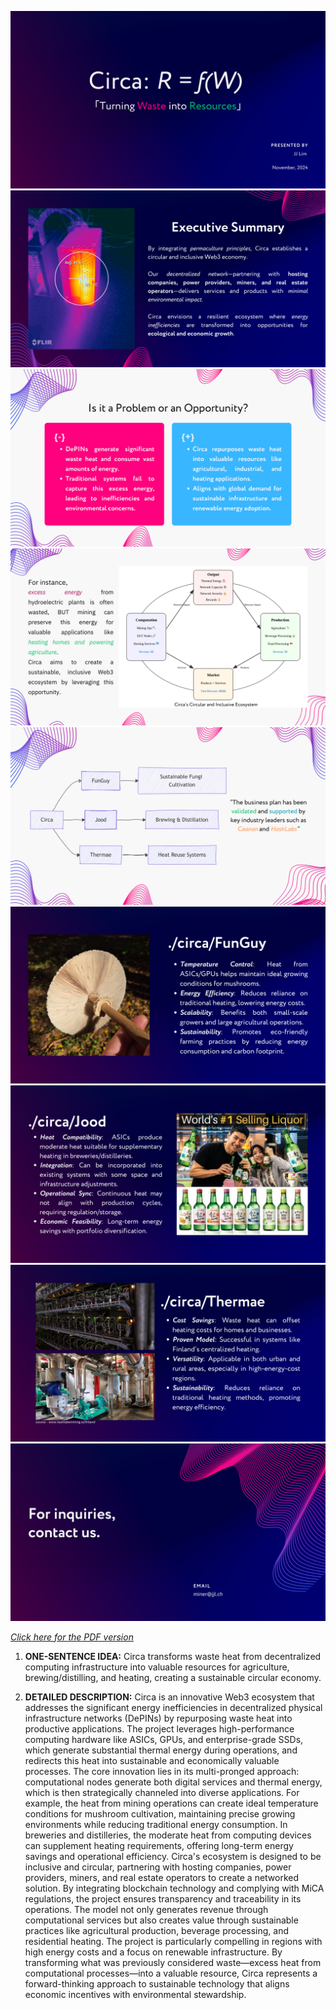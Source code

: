 ![Image 1](deck/1.png)
![Image 2](deck/2.png)
![Image 3](deck/3.png)
![Image 4](deck/4.png)
![Image 5](deck/5.png)
![Image 6](deck/6.png)
![Image 7](deck/7.png)
![Image 8](deck/8.png)
![Image 9](deck/9.png)

*[Click here for the PDF version](https://drive.google.com/file/d/1e8N_9sWbUhGI75OCOA01MNY5VetFCRxQ/view?usp=sharing)*

1. **ONE-SENTENCE IDEA:**
    Circa transforms waste heat from decentralized computing infrastructure into valuable resources for agriculture, brewing/distilling, and heating, creating a sustainable circular economy.

2. **DETAILED DESCRIPTION:**
    Circa is an innovative Web3 ecosystem that addresses the significant energy inefficiencies in decentralized physical infrastructure networks (DePINs) by repurposing waste heat into productive applications. The project leverages high-performance computing hardware like ASICs, GPUs, and enterprise-grade SSDs, which generate substantial thermal energy during operations, and redirects this heat into sustainable and economically valuable processes.
    The core innovation lies in its multi-pronged approach: computational nodes generate both digital services and thermal energy, which is then strategically channeled into diverse applications. For example, the heat from mining operations can create ideal temperature conditions for mushroom cultivation, maintaining precise growing environments while reducing traditional energy consumption. In breweries and distilleries, the moderate heat from computing devices can supplement heating requirements, offering long-term energy savings and operational efficiency.
    Circa's ecosystem is designed to be inclusive and circular, partnering with hosting companies, power providers, miners, and real estate operators to create a networked solution. By integrating blockchain technology and complying with MiCA regulations, the project ensures transparency and traceability in its operations. The model not only generates revenue through computational services but also creates value through sustainable practices like agricultural production, beverage processing, and residential heating.
    The project is particularly compelling in regions with high energy costs and a focus on renewable infrastructure. By transforming what was previously considered waste—excess heat from computational processes—into a valuable resource, Circa represents a forward-thinking approach to sustainable technology that aligns economic incentives with environmental stewardship.
